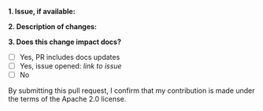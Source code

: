 **1. Issue, if available:**


**2. Description of changes:**


**3. Does this change impact docs?**
- [ ] Yes, PR includes docs updates
- [ ] Yes, issue opened: *link to issue*
- [ ] No

By submitting this pull request, I confirm that my contribution is made under the terms of the Apache 2.0 license.
